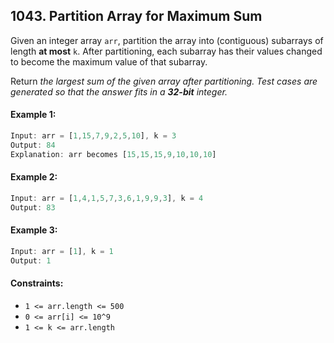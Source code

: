 ## 1043. Partition Array for Maximum Sum

Given an integer array `arr`, partition the array into (contiguous) subarrays of length **at most** `k`. After partitioning, each subarray has their values changed to become the maximum value of that subarray.

Return _the largest sum of the given array after partitioning. Test cases are generated so that the answer fits in a **32-bit** integer._

#### Example 1:
```js
Input: arr = [1,15,7,9,2,5,10], k = 3
Output: 84
Explanation: arr becomes [15,15,15,9,10,10,10]
```

#### Example 2:
```js
Input: arr = [1,4,1,5,7,3,6,1,9,9,3], k = 4
Output: 83
```

#### Example 3:
```js
Input: arr = [1], k = 1
Output: 1
```

#### Constraints:
- `1 <= arr.length <= 500`
- `0 <= arr[i] <= 10^9`
- `1 <= k <= arr.length`